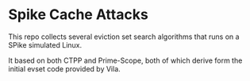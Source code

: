 Spike Cache Attacks
=================================
This repo collects several eviction set search algorithms that runs on a SPike simulated Linux.

It based on both CTPP and Prime-Scope, both of which derive form the initial evset code provided by Vila.